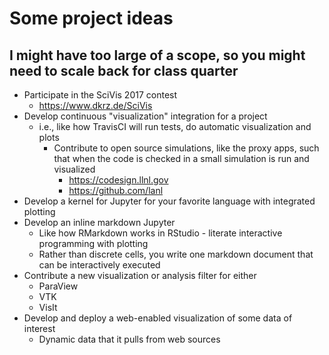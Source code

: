 # Some project ideas #
## I might have too large of a scope, so you might need to scale back for class quarter ##

- Participate in the SciVis 2017 contest
  - https://www.dkrz.de/SciVis 
- Develop continuous "visualization" integration for a project
  - i.e., like how TravisCI will run tests, do automatic visualization and plots
    - Contribute to open source simulations, like the proxy apps, such that when the code is checked in a small simulation is run and visualized
      - https://codesign.llnl.gov
      - https://github.com/lanl
- Develop a kernel for Jupyter for your favorite language with integrated plotting
- Develop an inline markdown Jupyter
  - Like how RMarkdown works in RStudio - literate interactive programming with plotting
  - Rather than discrete cells, you write one markdown document that can be interactively executed
- Contribute a new visualization or analysis filter for either
  - ParaView
  - VTK
  - VisIt
- Develop and deploy a web-enabled visualization of some data of interest
  - Dynamic data that it pulls from web sources
